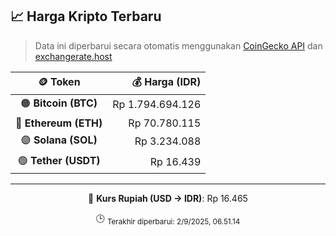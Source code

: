 

<!-- HARGA_KRIPTO -->
## 📈 Harga Kripto Terbaru

> Data ini diperbarui secara otomatis menggunakan [CoinGecko API](https://www.coingecko.com/) dan [exchangerate.host](https://exchangerate.host/)

<div align="center">

| 🪙 Token | 💰 Harga (IDR) |
|:------:|---------------:|
| 🟠 **Bitcoin (BTC)**   | Rp 1.794.694.126 |
| 🔵 **Ethereum (ETH)**  | Rp 70.780.115 |
| 🟣 **Solana (SOL)**    | Rp 3.234.088 |
| 🟢 **Tether (USDT)**   | Rp 16.439 |

---

💱 **Kurs Rupiah (USD → IDR)**: Rp 16.465

🕒 <sub>Terakhir diperbarui: 2/9/2025, 06.51.14</sub>

</div>
<!-- /HARGA_KRIPTO -->